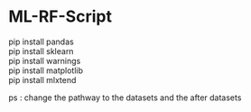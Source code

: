 # ML-RF-Script

pip install pandas <br>
pip install sklearn <br>
pip install warnings <br>
pip install matplotlib <br>
pip install mlxtend <br>


ps : change the pathway to the datasets and the after datasets
